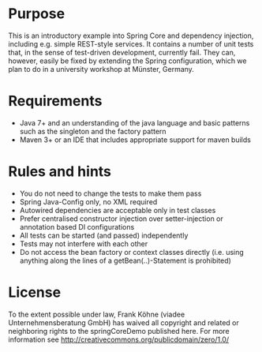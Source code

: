 Purpose
=======
This is an introductory example into Spring Core and dependency injection, including e.g. simple REST-style services.
It contains a number of unit tests that, in the sense of test-driven development, currently fail. They can, however, easily
be fixed by extending the Spring configuration, which we plan to do in a university workshop at Münster, Germany.

Requirements
============
- Java 7+ and an understanding of the java language and basic patterns such as the singleton and the factory pattern
- Maven 3+ or an IDE that includes appropriate support for maven builds

Rules and hints
===============
- You do not need to change the tests to make them pass
- Spring Java-Config only, no XML required
- Autowired dependencies are acceptable only in test classes
- Prefer centralised constructor injection over setter-injection or annotation based DI configurations
- All tests can be started (and passed) independently
- Tests may not interfere with each other
- Do not access the bean factory or context classes directly (i.e. using anything along the lines of a getBean(..)-Statement is prohibited)

License
=======
To the extent possible under law, Frank Köhne (viadee Unternehmensberatung GmbH) has waived all copyright and related or neighboring rights to the springCoreDemo published here.
For more information see http://creativecommons.org/publicdomain/zero/1.0/
